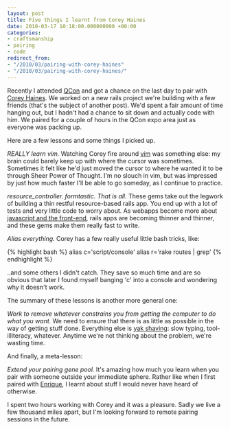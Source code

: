```yaml
---
layout: post
title: Five things I learnt from Corey Haines
date: 2010-03-17 10:18:00.000000000 +00:00
categories:
- craftsmanship
- pairing
- code
redirect_from:
- "/2010/03/pairing-with-corey-haines"
- "/2010/03/pairing-with-corey-haines/"
---
```

Recently I attended [QCon](http://qconlondon.com) and got a chance on the last day to pair with [Corey Haines](http://coreyhaines.com). We worked on a new rails project we're building with a few friends (that's the subject of another post). We'd spent a fair amount of time hanging out, but I hadn't had a chance to sit down and actually code with him. We paired for a couple of hours in the QCon expo area just as everyone was packing up.

Here are a few lessons and some things I picked up.

*REALLY learn vim.* Watching Corey fire around [vim](http://vim.org) was something else: my brain could barely keep up with where the cursor was sometimes. Sometimes it felt like he'd just moved the cursor to where he wanted it to be through Sheer Power of Thought. I'm no slouch in vim, but was impressed by just how much faster I'll be able to go someday, as I continue to practice.

*resource_controller. formtastic. That is all.* These gems take out the legwork of building a thin restful resource-based rails app. You end up with a lot of tests and very little code to worry about. As webapps become more about [javascript and the front-end](/2009/12/rip-web-1-0/), rails apps are becoming thinner and thinner, and these gems make them really fast to write.

*Alias everything.* Corey has a few really useful little bash tricks, like:

{% highlight bash %}
alias c='script/console'
alias r='rake routes | grep'
{% endhighlight %}

..and some others I didn't catch. They save so much time and are so obvious that later I found myself banging 'c' into a console and wondering why it doesn't work. 

The summary of these lessons is another more general one:

*Work to remove whatever constrains you from getting the computer to do what you want.* We need to ensure that there is as little as possible in the way of getting stuff done. Everything else is [yak shaving](http://en.wikpedia.org/wiki/Yak_Shaving): slow typing, tool-illiteracy, whatever. Anytime we're not thinking about the problem, we're wasting time.

And finally, a meta-lesson:

*Extend your pairing gene pool.* It's amazing how much you learn when you pair with someone outside your immediate sphere. Rather like when I first paired with [Enrique](http://blog.nexwerk.com), I learnt about stuff I would never have heard of otherwise. 

I spent two hours working with Corey and it was a pleasure. Sadly we live a few thousand miles apart, but I'm looking forward to remote pairing sessions in the future.
